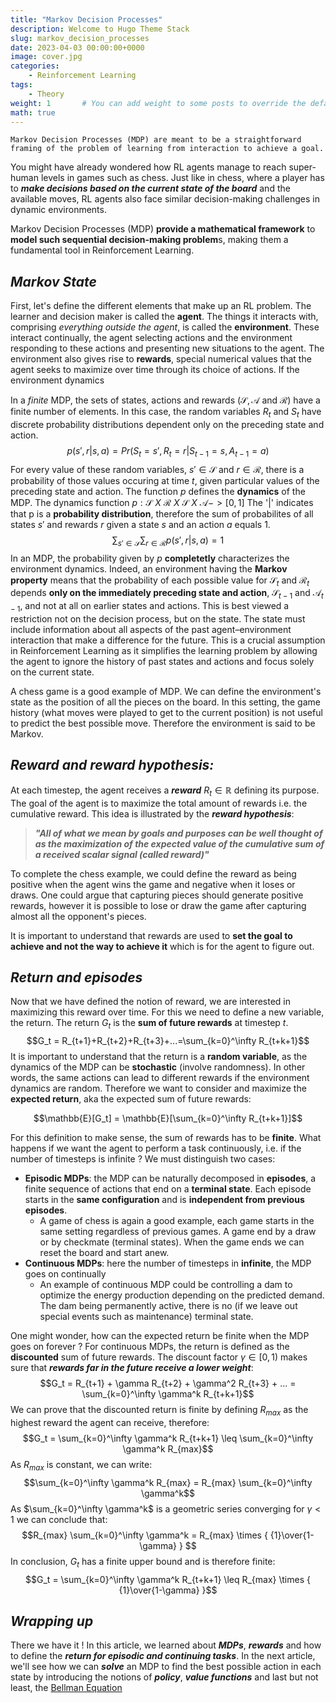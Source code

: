 ```yaml
---
title: "Markov Decision Processes"
description: Welcome to Hugo Theme Stack
slug: markov_decision_processes
date: 2023-04-03 00:00:00+0000
image: cover.jpg
categories:
    - Reinforcement Learning
tags: 
    - Theory
weight: 1       # You can add weight to some posts to override the default sorting (date descending)
math: true
---
```


`Markov Decision Processes (MDP) are meant to be a straightforward framing of the problem of learning from interaction to achieve a goal.`

You might have already wondered how RL agents manage to reach super-human levels in games such as chess.
Just like in chess, where a player has to ***make decisions based on the current state of the board*** and the available moves, RL agents also face similar decision-making challenges in dynamic environments.

Markov Decision Processes (MDP) **provide a mathematical framework** to **model such sequential decision-making problem**s, making them a fundamental tool in Reinforcement Learning.

## ***Markov State***

First, let's define the different elements that make up an RL problem.
The learner and decision maker is called the **agent**. The things it interacts with, comprising *everything outside the agent*, is called the **environment**. These interact continually, the agent selecting actions and the environment responding to these actions and presenting new situations to the agent. The environment also gives rise to **rewards**, special numerical values that the agent seeks to maximize over time through its choice of actions. If the environment dynamics

In a *finite* MDP, the sets of states, actions and rewards $(\mathcal{S, A} \text{ and } \mathcal{R})$ have a finite number of elements.
In this case, the random variables $R_t$ and $S_t$ have discrete probability distributions dependent only on the preceding state and action. $$p(s',r|s,a) = Pr(S_t=s', R_t=r | S_{t-1}=s, A_{t-1}=a)$$For every value of these random variables, $s' \in \mathcal S$ and $r \in \mathcal R$, there is a probability of those values occuring at time $t$, given particular values of the preceding state and action. The function $p$ defines the **dynamics** of the MDP. The dynamics function $p : \mathcal S ~X~ \mathcal R ~X~ \mathcal S ~X~ \mathcal A -> [0,1]$
The '|' indicates that p is a **probability distribution**, therefore the sum of probabilites of all states $s'$ and rewards $r$ given a state $s$ and an action $a$ equals 1. $$\sum_{s' \in \mathcal S}\sum_{r \in \mathcal R}p(s',r|s,a)=1$$In an MDP, the probability given by $p$ **completetly** characterizes the environment dynamics.
Indeed, an environment having the **Markov property** means that the probability of each possible value for $\mathcal S_t$ and $\mathcal R_t$ depends **only on the immediately preceding state and action**, $\mathcal S_{t-1}$ and $\mathcal A_{t-1}$, and not at all on earlier states and actions.
This is best viewed a restriction not on the decision process, but on the state. The state must include information about all aspects of the past agent–environment interaction that make a difference for the future.
This is a crucial assumption in Reinforcement Learning as it simplifies the learning problem by allowing the agent to ignore the history of past states and actions and focus solely on the current state.

A chess game is a good example of MDP. We can define the environment's state as the position of all the pieces on the board. In this setting, the game history (what moves were played to get to the current position) is not useful to predict the best possible move. Therefore the environment is said to be Markov.

## ***Reward and reward hypothesis:***

At each timestep, the agent receives a ***reward*** $R_t \in \mathbb{R}$ defining its purpose. The goal of the agent is to maximize the total amount of rewards i.e. the cumulative reward. This idea is illustrated by the ***reward hypothesis***:

> ***"All of what we mean by goals and purposes can be well thought of as the maximization of the expected value of the cumulative sum of a received scalar signal (called reward)"***

To complete the chess example, we could define the reward as being positive when the agent wins the game and negative when it loses or draws. One could argue that capturing pieces should generate positive rewards, however it is possible to lose or draw the game after capturing almost all the opponent's pieces.

It is important to understand that rewards are used to **set the goal to achieve and not the way to achieve it** which is for the agent to figure out.

## ***Return and episodes***

Now that we have defined the notion of reward, we are interested in maximizing this reward over time. For this we need to define a new variable, the return.
The return $G_t$ is the **sum of future rewards** at timestep $t$.
$$G_t = R_{t+1}+R_{t+2}+R_{t+3}+...=\sum_{k=0}^\infty R_{t+k+1}$$
It is important to understand that the return is a **random variable**, as the dynamics of the MDP can be **stochastic** (involve randomness). In other words, the same actions can lead to different rewards if the environment dynamics are random.
Therefore we want to consider and maximize the **expected return**, aka the expected sum of future rewards:

$$\mathbb{E}[G_t] = \mathbb{E}[\sum_{k=0}^\infty R_{t+k+1}]$$

For this definition to make sense, the sum of rewards has to be **finite**. What happens if we want the agent to perform a task continuously, i.e. if the number of timesteps is infinite ?
We must distinguish two cases:

* **Episodic MDPs**: the MDP can be naturally decomposed in **episodes**, a finite sequence of actions that end on a **terminal state**. Each  episode starts in the **same configuration** and is **independent from previous episodes**.
  * A game of chess is again a good example, each game starts in the same setting regardless of previous games. A game end by a draw or by checkmate (terminal states). When the game ends we can reset the board and start anew.
* **Continuous MDPs**: here the number of timesteps in **infinite**, the MDP goes on continually
  * An example of continuous MDP could be controlling a dam to optimize the energy production depending on the predicted demand. The dam being permanently active, there is no (if we leave out special events such as maintenance) terminal state.

One might wonder, how can the expected return be finite when the MDP goes on forever ?
For continuous MDPs, the return is defined as the **discounted** sum of future rewards. The discount factor $\gamma \in [0,1)$ makes sure that ***rewards far in the future receive a lower weight***:
 $$G_t = R_{t+1} + \gamma R_{t+2} + \gamma^2 R_{t+3} + ... = \sum_{k=0}^\infty \gamma^k R_{t+k+1}$$
We can prove that the discounted return is finite by defining $R_{max}$ as the highest reward the agent can receive, therefore:
$$G_t = \sum_{k=0}^\infty \gamma^k R_{t+k+1} \leq \sum_{k=0}^\infty \gamma^k R_{max}$$
As $R_{max}$ is constant, we can write:
$$\sum_{k=0}^\infty \gamma^k R_{max} = R_{max} \sum_{k=0}^\infty \gamma^k$$
As $\sum_{k=0}^\infty \gamma^k$ is a geometric series converging for $\gamma \lt 1$ we can conclude that:
$$R_{max} \sum_{k=0}^\infty \gamma^k = R_{max} \times { {1}\over{1-\gamma} } $$
In conclusion, $G_t$ has a finite upper bound and is therefore finite:
$$G_t = \sum_{k=0}^\infty \gamma^k R_{t+k+1} \leq R_{max} \times { {1}\over{1-\gamma} }$$

## ***Wrapping up***

There we have it ! In this article, we learned about ***MDPs***, ***rewards*** and how to define the ***return for episodic and continuing tasks***. In the next article, we'll see how we can ***solve*** an MDP to find the best possible action in each state by introducing the notions of ***policy***, ***value functions*** and last but not least, the <a href="../bellman_equation/">Bellman Equation<a/>
